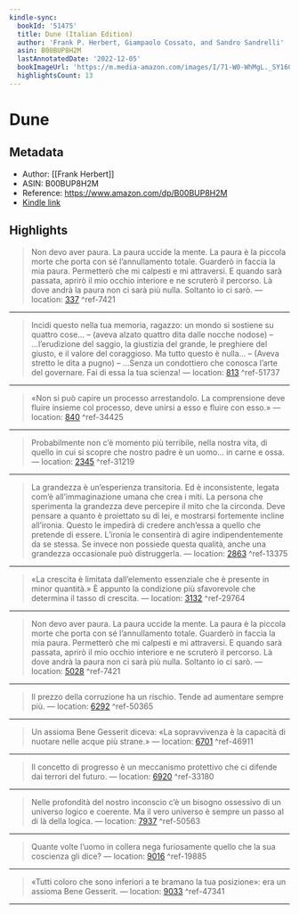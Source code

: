 ```yaml
---
kindle-sync:
  bookId: '51475'
  title: Dune (Italian Edition)
  author: 'Frank P. Herbert, Giampaolo Cossato, and Sandro Sandrelli'
  asin: B00BUP8H2M
  lastAnnotatedDate: '2022-12-05'
  bookImageUrl: 'https://m.media-amazon.com/images/I/71-W0-WhMgL._SY160.jpg'
  highlightsCount: 13
---
```

# Dune
## Metadata
* Author: [[Frank Herbert]]
* ASIN: B00BUP8H2M
* Reference: https://www.amazon.com/dp/B00BUP8H2M
* [Kindle link](kindle://book?action=open&asin=B00BUP8H2M)

## Highlights
>Non devo aver paura. La paura uccide la mente. La paura è la piccola morte che porta con sé l’annullamento totale. Guarderò in faccia la mia paura. Permetterò che mi calpesti e mi attraversi. E quando sarà passata, aprirò il mio occhio interiore e ne scruterò il percorso. Là dove andrà la paura non ci sarà più nulla. Soltanto io ci sarò. — location: [337](kindle://book?action=open&asin=B00BUP8H2M&location=337) ^ref-7421

---
>Incidi questo nella tua memoria, ragazzo: un mondo si sostiene su quattro cose... – (aveva alzato quattro dita dalle nocche nodose) – ...l’erudizione del saggio, la giustizia del grande, le preghiere del giusto, e il valore del coraggioso. Ma tutto questo è nulla... – (Aveva stretto le dita a pugno) – ...Senza un condottiero che conosca l’arte del governare. Fai di essa la tua scienza! — location: [813](kindle://book?action=open&asin=B00BUP8H2M&location=813) ^ref-51737

---
>«Non si può capire un processo arrestandolo. La comprensione deve fluire insieme col processo, deve unirsi a esso e fluire con esso.» — location: [840](kindle://book?action=open&asin=B00BUP8H2M&location=840) ^ref-34425

---
>Probabilmente non c’è momento più terribile, nella nostra vita, di quello in cui si scopre che nostro padre è un uomo... in carne e ossa. — location: [2345](kindle://book?action=open&asin=B00BUP8H2M&location=2345) ^ref-31219

---
>La grandezza è un’esperienza transitoria. Ed è inconsistente, legata com’è all’immaginazione umana che crea i miti. La persona che sperimenta la grandezza deve percepire il mito che la circonda. Deve pensare a quanto è proiettato su di lei, e mostrarsi fortemente incline all’ironia. Questo le impedirà di credere anch’essa a quello che pretende di essere. L’ironia le consentirà di agire indipendentemente da se stessa. Se invece non possiede questa qualità, anche una grandezza occasionale può distruggerla. — location: [2863](kindle://book?action=open&asin=B00BUP8H2M&location=2863) ^ref-13375

---
>«La crescita è limitata dall’elemento essenziale che è presente in minor quantità.» È appunto la condizione più sfavorevole che determina il tasso di crescita. — location: [3132](kindle://book?action=open&asin=B00BUP8H2M&location=3132) ^ref-29764

---
>Non devo aver paura. La paura uccide la mente. La paura è la piccola morte che porta con sé l’annullamento totale. Guarderò in faccia la mia paura. Permetterò che mi calpesti e mi attraversi. E quando sarà passata, aprirò il mio occhio interiore e ne scruterò il percorso. Là dove andrà la paura non ci sarà più nulla. Soltanto io ci sarò. — location: [5028](kindle://book?action=open&asin=B00BUP8H2M&location=5028) ^ref-7421

---
>Il prezzo della corruzione ha un rischio. Tende ad aumentare sempre più. — location: [6292](kindle://book?action=open&asin=B00BUP8H2M&location=6292) ^ref-50365

---
>Un assioma Bene Gesserit diceva: «La sopravvivenza è la capacità di nuotare nelle acque più strane.» — location: [6701](kindle://book?action=open&asin=B00BUP8H2M&location=6701) ^ref-46911

---
>Il concetto di progresso è un meccanismo protettivo che ci difende dai terrori del futuro. — location: [6920](kindle://book?action=open&asin=B00BUP8H2M&location=6920) ^ref-33180

---
>Nelle profondità del nostro inconscio c’è un bisogno ossessivo di un universo logico e coerente. Ma il vero universo è sempre un passo al di là della logica. — location: [7937](kindle://book?action=open&asin=B00BUP8H2M&location=7937) ^ref-50563

---
>Quante volte l’uomo in collera nega furiosamente quello che la sua coscienza gli dice? — location: [9016](kindle://book?action=open&asin=B00BUP8H2M&location=9016) ^ref-19885

---
>«Tutti coloro che sono inferiori a te bramano la tua posizione»: era un assioma Bene Gesserit. — location: [9033](kindle://book?action=open&asin=B00BUP8H2M&location=9033) ^ref-47341

---
